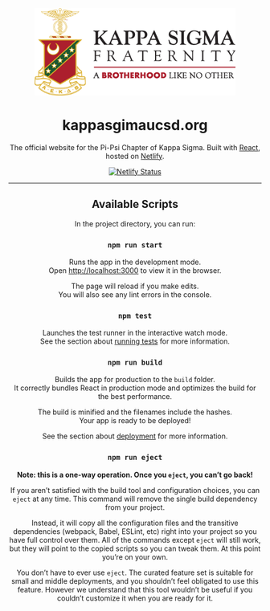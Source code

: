 <div align="center">
  <img src="./src/img/banner.png" alt="Kappa Sigma banner" width=400/>
  <h1>kappasgimaucsd.org</h1>
  <p>The official website for the Pi-Psi Chapter of Kappa Sigma. Built with <a href="https://github.com/facebook/create-react-app">React</a>, hosted on <a href="">Netlify</a>.</p>
  
  [![Netlify Status](https://api.netlify.com/api/v1/badges/741a4717-598b-413d-b516-bd38f3200944/deploy-status)](https://app.netlify.com/sites/goofy-saha-b95c64/deploys)

<hr />

## Available Scripts

In the project directory, you can run:

### `npm run start`

Runs the app in the development mode.\
Open [http://localhost:3000](http://localhost:3000) to view it in the browser.

The page will reload if you make edits.\
You will also see any lint errors in the console.

### `npm test`

Launches the test runner in the interactive watch mode.\
See the section about [running tests](https://facebook.github.io/create-react-app/docs/running-tests) for more information.

### `npm run build`

Builds the app for production to the `build` folder.\
It correctly bundles React in production mode and optimizes the build for the best performance.

The build is minified and the filenames include the hashes.\
Your app is ready to be deployed!

See the section about [deployment](https://facebook.github.io/create-react-app/docs/deployment) for more information.

### `npm run eject`

**Note: this is a one-way operation. Once you `eject`, you can’t go back!**

If you aren’t satisfied with the build tool and configuration choices, you can `eject` at any time. This command will remove the single build dependency from your project.

Instead, it will copy all the configuration files and the transitive dependencies (webpack, Babel, ESLint, etc) right into your project so you have full control over them. All of the commands except `eject` will still work, but they will point to the copied scripts so you can tweak them. At this point you’re on your own.

You don’t have to ever use `eject`. The curated feature set is suitable for small and middle deployments, and you shouldn’t feel obligated to use this feature. However we understand that this tool wouldn’t be useful if you couldn’t customize it when you are ready for it.
